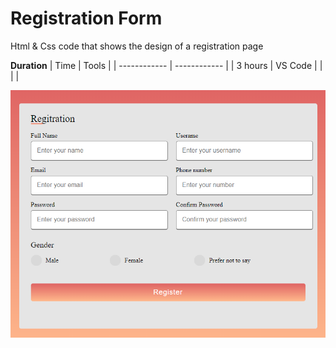 # Registration Form

Html & Css code that shows the design of a registration page

<!-- Tables -->
**Duration**
| Time         | Tools        |
| ------------ | ------------ |
| 3 hours      | VS Code      |
|              |              |


![Reg page](registration-form-1.png)
